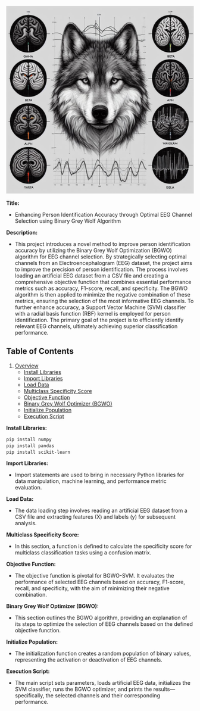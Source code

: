 ![GWO Image](https://github.com/DanialSoleimany/EEG-Channel-Selection-BGWO/raw/main/GWO.jpg)

**Title:**
- Enhancing Person Identification Accuracy through Optimal EEG Channel Selection using Binary Grey Wolf Algorithm

**Description:**
- This project introduces a novel method to improve person identification accuracy by utilizing the Binary Grey Wolf Optimization (BGWO) algorithm for EEG channel selection. By strategically selecting optimal channels from an Electroencephalogram (EEG) dataset, the project aims to improve the precision of person identification. The process involves loading an artificial EEG dataset from a CSV file and creating a comprehensive objective function that combines essential performance metrics such as accuracy, F1-score, recall, and specificity. The BGWO algorithm is then applied to minimize the negative combination of these metrics, ensuring the selection of the most informative EEG channels. To further enhance accuracy, a Support Vector Machine (SVM) classifier with a radial basis function (RBF) kernel is employed for person identification. The primary goal of the project is to efficiently identify relevant EEG channels, ultimately achieving superior classification performance.

## Table of Contents
1. [Overview](#overview)
   - [Install Libraries](#install-libraries)
   - [Import Libraries](#import-libraries)
   - [Load Data](#load-data)
   - [Multiclass Specificity Score](#multiclass-specificity-score)
   - [Objective Function](#objective-function)
   - [Binary Grey Wolf Optimizer (BGWO)](#binary-grey-wolf-optimizer-bgwo)
   - [Initialize Population](#initialize-population)
   - [Execution Script](#execution-script)

**Install Libraries:**
```bash
pip install numpy
pip install pandas
pip install scikit-learn
```

**Import Libraries:**
- Import statements are used to bring in necessary Python libraries for data manipulation, machine learning, and performance metric evaluation.

**Load Data:**
- The data loading step involves reading an artificial EEG dataset from a CSV file and extracting features (X) and labels (y) for subsequent analysis.

**Multiclass Specificity Score:**
- In this section, a function is defined to calculate the specificity score for multiclass classification tasks using a confusion matrix.

**Objective Function:**
- The objective function is pivotal for BGWO-SVM. It evaluates the performance of selected EEG channels based on accuracy, F1-score, recall, and specificity, with the aim of minimizing their negative combination.

**Binary Grey Wolf Optimizer (BGWO):**
- This section outlines the BGWO algorithm, providing an explanation of its steps to optimize the selection of EEG channels based on the defined objective function.

**Initialize Population:**
- The initialization function creates a random population of binary values, representing the activation or deactivation of EEG channels.

**Execution Script:**
- The main script sets parameters, loads artificial EEG data, initializes the SVM classifier, runs the BGWO optimizer, and prints the results—specifically, the selected channels and their corresponding performance.
